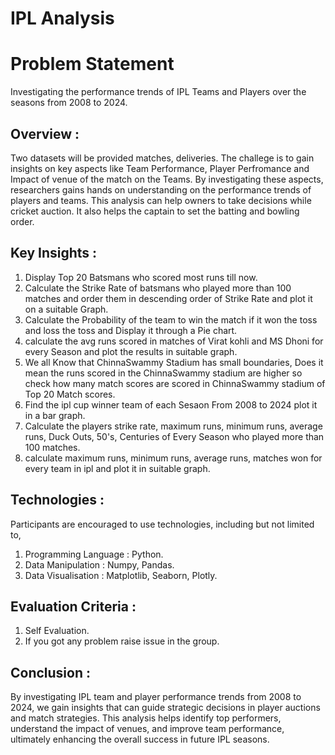 # IPL Analysis
# Problem Statement 
Investigating the performance trends of IPL Teams and Players over the seasons from 2008 to 2024.

## Overview : 
Two datasets will be provided matches, deliveries. The challege is to gain insights on key aspects like Team Performance, Player Perfromance and Impact of venue of the match on the Teams. By investigating these aspects, researchers gains hands on understanding on the performance trends of players and teams. This analysis can help owners to take decisions while cricket auction. It also helps the captain to set the batting and bowling order.

## Key Insights :

1. Display Top 20 Batsmans who scored most runs till now.
2. Calculate the Strike Rate of batsmans who played more than 100 matches and order them in descending order of Strike Rate and plot it on a suitable Graph.
3. Calculate the Probability of the team to win the match if it won the toss and loss the toss and Display it through a Pie chart.
4. calculate the avg runs scored in matches of Virat kohli and MS Dhoni for every Season and plot the results in suitable graph.
5. We all Know that ChinnaSwammy Stadium has small boundaries, Does it mean the runs scored in the ChinnaSwammy stadium are higher so check how many match scores are scored in ChinnaSwammy stadium of Top 20 Match scores.
6. Find the ipl cup winner team of each Sesaon From 2008 to 2024 plot it in a bar graph.
7. Calculate the players strike rate, maximum runs, minimum runs, average runs, Duck Outs, 50's, Centuries of Every Season who played more than 100 matches.
8. calculate maximum runs, minimum runs, average runs, matches won for every team in ipl and plot it in suitable graph.

## Technologies :

Participants are encouraged to use technologies, including but not limited to,

1. Programming Language : Python.
2. Data Manipulation : Numpy, Pandas.
3. Data Visualisation : Matplotlib, Seaborn, Plotly.

## Evaluation Criteria :

1. Self Evaluation.
2. If you got any problem raise issue in the group.

## Conclusion : 

By investigating IPL team and player performance trends from 2008 to 2024, we gain insights that can guide strategic decisions in player auctions and match strategies. This analysis helps identify top performers, understand the impact of venues, and improve team performance, ultimately enhancing the overall success in future IPL seasons.